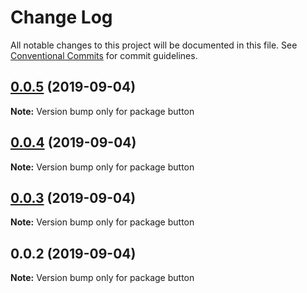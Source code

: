 # Change Log

All notable changes to this project will be documented in this file.
See [Conventional Commits](https://conventionalcommits.org) for commit guidelines.

## [0.0.5](https://github.com/marcus4guyen/lernarepo/compare/button@0.0.4...button@0.0.5) (2019-09-04)

**Note:** Version bump only for package button





## [0.0.4](https://github.com/marcus4guyen/lernarepo/compare/button@0.0.3...button@0.0.4) (2019-09-04)

**Note:** Version bump only for package button





## [0.0.3](https://github.com/marcus4guyen/lernarepo/compare/button@0.0.2...button@0.0.3) (2019-09-04)

**Note:** Version bump only for package button





## 0.0.2 (2019-09-04)

**Note:** Version bump only for package button
